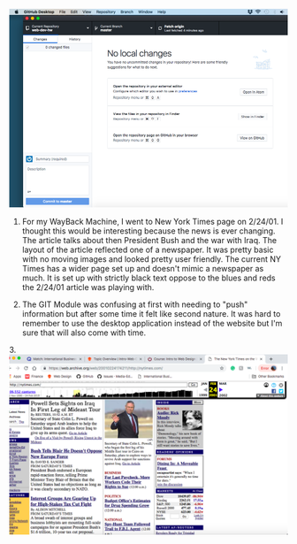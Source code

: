 ![My Image](./images/assingment-04.png)

1. For my WayBack Machine, I went to New York Times page on 2/24/01. I thought this would be interesting because the news is ever changing. The article talks about then President Bush and the war with Iraq. The layout of the article reflected one of a newspaper. It was pretty basic with no moving images and looked pretty user friendly. The current NY Times has a wider page set up and doesn't mimic a newspaper as much. It is set up with strictly black text oppose to the blues and reds the 2/24/01 article was playing with.

2. The GIT Module was confusing at first with needing to "push" information but after some time it felt like second nature. It was hard to remember to use the desktop application instead of the website but I'm sure that will also come with time.

3.![My Image](./images/screenshot-wayback.png)
